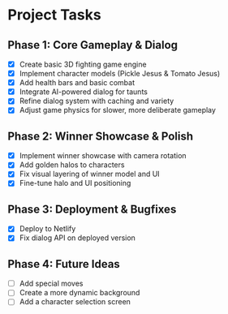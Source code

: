 # Project Tasks

## Phase 1: Core Gameplay & Dialog

- [x] Create basic 3D fighting game engine
- [x] Implement character models (Pickle Jesus & Tomato Jesus)
- [x] Add health bars and basic combat
- [x] Integrate AI-powered dialog for taunts
- [x] Refine dialog system with caching and variety
- [x] Adjust game physics for slower, more deliberate gameplay

## Phase 2: Winner Showcase & Polish

- [x] Implement winner showcase with camera rotation
- [x] Add golden halos to characters
- [x] Fix visual layering of winner model and UI
- [x] Fine-tune halo and UI positioning

## Phase 3: Deployment & Bugfixes

- [x] Deploy to Netlify
- [x] Fix dialog API on deployed version

## Phase 4: Future Ideas

- [ ] Add special moves
- [ ] Create a more dynamic background
- [ ] Add a character selection screen 